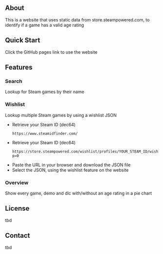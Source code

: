 <!-- ABOUT -->
## About
This is a website that uses static data from store.steampowered.com, to identify if a game has a valid age rating

## Quick Start
Click the GitHub pages link to use the website

<!-- FEATURES -->
## Features

### Search
Lookup for Steam games by their name

### Wishlist
Lookup multiple Steam games by using a wishlist JSON

* Retrieve your Steam ID (dec64)
  ```Get your Steam ID
  https://www.steamidfinder.com/
  ```
* Retrieve your Steam ID (dec64)
  ```Insert your Steam ID in the url
  https://store.steampowered.com/wishlist/profiles/YOUR_STEAM_ID/wishlistdata/?p=0
  ```
* Paste the URL in your browser and download the JSON file
* Select the JSON, using the wishlist feature on the website

### Overview
Show every game, demo and dlc with/without an age rating in a pie chart

<!-- LICENSE -->
## License
tbd


<!-- CONTACT -->
## Contact
tbd
